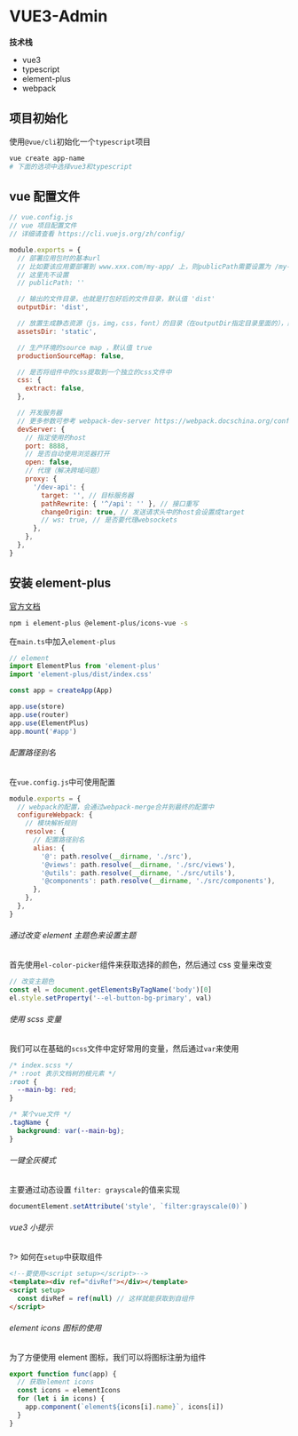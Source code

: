 # VUE3-Admin

**技术栈**

- vue3
- typescript
- element-plus
- webpack

## 项目初始化

使用`@vue/cli`初始化一个`typescript`项目

```bash
vue create app-name
# 下面的选项中选择vue3和typescript
```

## vue 配置文件

```js
// vue.config.js
// vue 项目配置文件
// 详细请查看 https://cli.vuejs.org/zh/config/

module.exports = {
  // 部署应用包时的基本url
  // 比如要该应用要部署到 www.xxx.com/my-app/ 上，则publicPath需要设置为 /my-app
  // 这里先不设置
  // publicPath: ''

  // 输出的文件目录，也就是打包好后的文件目录，默认值 'dist'
  outputDir: 'dist',

  // 放置生成静态资源（js，img，css，font）的目录（在outputDir指定目录里面的），默认值 ''
  assetsDir: 'static',

  // 生产环境的source map ，默认值 true
  productionSourceMap: false,

  // 是否将组件中的css提取到一个独立的css文件中
  css: {
    extract: false,
  },

  // 开发服务器
  // 更多参数可参考 webpack-dev-server https://webpack.docschina.org/configuration/dev-server/
  devServer: {
    // 指定使用的host
    port: 8888,
    // 是否自动使用浏览器打开
    open: false,
    // 代理（解决跨域问题）
    proxy: {
      '/dev-api': {
        target: '', // 目标服务器
        pathRewrite: { '^/api': '' }, // 接口重写
        changeOrigin: true, // 发送请求头中的host会设置成target
        // ws: true, // 是否要代理websockets
      },
    },
  },
}
```

## 安装 element-plus

[官方文档](https://element-plus.gitee.io/zh-CN/guide/quickstart.html#%E5%AE%8C%E6%95%B4%E5%BC%95%E5%85%A5)

```bash
npm i element-plus @element-plus/icons-vue -s
```

在`main.ts`中加入`element-plus`

```js
// element
import ElementPlus from 'element-plus'
import 'element-plus/dist/index.css'

const app = createApp(App)

app.use(store)
app.use(router)
app.use(ElementPlus)
app.mount('#app')
```

###### 配置路径别名

在`vue.config.js`中可使用配置

```js
module.exports = {
  // webpack的配置，会通过webpack-merge合并到最终的配置中
  configureWebpack: {
    // 模块解析规则
    resolve: {
      // 配置路径别名
      alias: {
        '@': path.resolve(__dirname, './src'),
        '@views': path.resolve(__dirname, './src/views'),
        '@utils': path.resolve(__dirname, './src/utils'),
        '@components': path.resolve(__dirname, './src/components'),
      },
    },
  },
}
```

###### 通过改变 element 主题色来设置主题

首先使用`el-color-picker`组件来获取选择的颜色，然后通过 css 变量来改变

```js
// 改变主题色
const el = document.getElementsByTagName('body')[0]
el.style.setProperty('--el-button-bg-primary', val)
```

###### 使用 scss 变量

我们可以在基础的`scss`文件中定好常用的变量，然后通过`var`来使用

```css
/* index.scss */
/* :root 表示文档树的根元素 */
:root {
  --main-bg: red;
}

/* 某个vue文件 */
.tagName {
  background: var(--main-bg);
}
```

###### 一键全灰模式

主要通过动态设置 `filter: grayscale`的值来实现

```js
documentElement.setAttribute('style', `filter:grayscale(0)`)
```

###### vue3 小提示

?> 如何在`setup`中获取组件

```html
<!--要使用<script setup></script>-->
<template><div ref="divRef"></div></template>
<script setup>
  const divRef = ref(null) // 这样就能获取到自组件
</script>
```

###### element icons 图标的使用

为了方便使用 element 图标，我们可以将图标注册为组件

```js
export function func(app) {
  // 获取element icons
  const icons = elementIcons
  for (let i in icons) {
    app.component(`element${icons[i].name}`, icons[i])
  }
}
```
